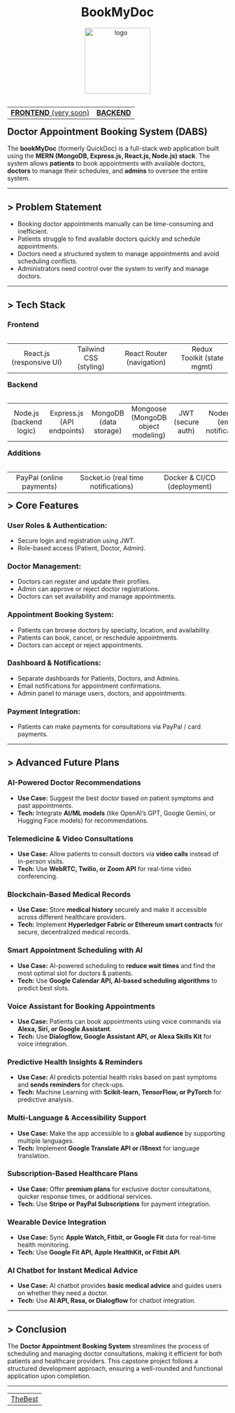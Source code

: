 

<h1 align="center">BookMyDoc</h1>
<p align="center">
  <img src="https://github.com/user-attachments/assets/5791c35a-fad2-49a4-ab2a-e1597b98f92d" alt="logo" width="150"/>
</p>

<table width="100%" align="right">
  <tr>
    <td align="left">
      <a href="#"><strong>FRONTEND</strong> (very soon)</a>
    </td>
    <td align="right">
      <a href="https://s73-dhairya-capstone-dabs-1.onrender.com"><strong>BACKEND</strong></a>
    </td>
  </tr>
</table>


#

##  Doctor Appointment Booking System (DABS)
The **bookMyDoc** (formerly QuickDoc) is a full-stack web application built using the **MERN (MongoDB, Express.js, React.js, Node.js) stack**. The system allows **patients** to book appointments with available doctors, **doctors** to manage their schedules, and **admins** to oversee the entire system.

***

## > Problem Statement
- Booking doctor appointments manually can be time-consuming and inefficient.
- Patients struggle to find available doctors quickly and schedule appointments.
- Doctors need a structured system to manage appointments and avoid scheduling conflicts.
- Administrators need control over the system to verify and manage doctors.

***

## > Tech Stack

<h3 align="left">Frontend </h3>
<table width="100%" align="left">
  <tr>
    <td align="center">React.js (responsive UI)</td>
    <td align="center">Tailwind CSS (styling)</td>
    <td align="center">React Router (navigation)</td>
    <td align="center">Redux Toolkit (state mgmt)</td>
  </tr>
</table>

<br><br>

<h3 align="left">Backend </h3>
<table width="80%" align="left">
  <tr>
    <td align="center">Node.js (backend logic)</td>
    <td align="center">Express.js (API endpoints)</td>
    <td align="center">MongoDB (data storage)</td>
    <td align="center">Mongoose (MongoDB object modeling)</td>
    <td align="center">JWT (secure auth)</td>
    <td align="center">Nodemailer (email notifications)</td>
  </tr>
</table>

<br><br><br>

<h3 align="left">Additions</h3>
<table width="100%" align="left">
  <tr>
    <td align="center">PayPal (online payments)</td>
    <td align="center">Socket.io (real time notifications)</td>
    <td align="center">Docker & CI/CD (deployment)</td>
  </tr>
</table>

<br><br>

***

## > Core Features
### **User Roles & Authentication:**
- Secure login and registration using JWT.
- Role-based access (Patient, Doctor, Admin).

### **Doctor Management:**
- Doctors can register and update their profiles.
- Admin can approve or reject doctor registrations.
- Doctors can set availability and manage appointments.

### **Appointment Booking System:**
- Patients can browse doctors by specialty, location, and availability.
- Patients can book, cancel, or reschedule appointments.
- Doctors can accept or reject appointments.

### **Dashboard & Notifications:**
- Separate dashboards for Patients, Doctors, and Admins.
- Email notifications for appointment confirmations.
- Admin panel to manage users, doctors, and appointments.

### **Payment Integration:**
- Patients can make payments for consultations via PayPal / card payments.

***

## > **Advanced Future Plans**  

### **AI-Powered Doctor Recommendations**  
- **Use Case:** Suggest the best doctor based on patient symptoms and past appointments.  
- **Tech:** Integrate **AI/ML models** (like OpenAI’s GPT, Google Gemini, or Hugging Face models) for recommendations.  

### **Telemedicine & Video Consultations**  
- **Use Case:** Allow patients to consult doctors via **video calls** instead of in-person visits.  
- **Tech:** Use **WebRTC, Twilio, or Zoom API** for real-time video conferencing.  

### **Blockchain-Based Medical Records**  
- **Use Case:** Store **medical history** securely and make it accessible across different healthcare providers.  
- **Tech:** Implement **Hyperledger Fabric or Ethereum smart contracts** for secure, decentralized medical records.  

### **Smart Appointment Scheduling with AI**  
- **Use Case:** AI-powered scheduling to **reduce wait times** and find the most optimal slot for doctors & patients.  
- **Tech:** Use **Google Calendar API, AI-based scheduling algorithms** to predict best slots.  

### **Voice Assistant for Booking Appointments**  
- **Use Case:** Patients can book appointments using voice commands via **Alexa, Siri, or Google Assistant**.  
- **Tech:** Use **Dialogflow, Google Assistant API, or Alexa Skills Kit** for voice integration.  

### **Predictive Health Insights & Reminders**  
- **Use Case:** AI predicts potential health risks based on past symptoms and **sends reminders** for check-ups.  
- **Tech:** Machine Learning with **Scikit-learn, TensorFlow, or PyTorch** for predictive analysis.  

### **Multi-Language & Accessibility Support**  
- **Use Case:** Make the app accessible to a **global audience** by supporting multiple languages.  
- **Tech:** Implement **Google Translate API or i18next** for language translation.  

### **Subscription-Based Healthcare Plans**  
- **Use Case:** Offer **premium plans** for exclusive doctor consultations, quicker response times, or additional services.  
- **Tech:** Use **Stripe or PayPal Subscriptions** for payment integration.  

### **Wearable Device Integration**  
- **Use Case:** Sync **Apple Watch, Fitbit, or Google Fit** data for real-time health monitoring.  
- **Tech:** Use **Google Fit API, Apple HealthKit, or Fitbit API**.  

### **AI Chatbot for Instant Medical Advice**  
- **Use Case:** AI chatbot provides **basic medical advice** and guides users on whether they need a doctor.  
- **Tech:** Use **AI API, Rasa, or Dialogflow** for chatbot integration.  

***

## > Conclusion
The **Doctor Appointment Booking System** streamlines the process of scheduling and managing doctor consultations, making it efficient for both patients and healthcare providers. This capstone project follows a structured development approach, ensuring a well-rounded and functional application upon completion. 

***


<table width="150%" align="center">
  <tr>
    <td align="center">
      <a href="https://github.com/dhairyasquad73" target="_blank"> TheBest </a>
    </td>
  </tr>
</table>

